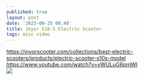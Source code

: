```yaml
---
published: true
layout: post
date: '2023-09-25 08:48'
title: Joyor S10-S Electric Scooter
tags: misc video 
---
```

<https://joyorscooter.com/collections/best-electric-scooters/products/electric-scooter-s10s-model>  
<https://www.youtube.com/watch?v=vWULuG6pmWI>  
<img src="https://joyorscooter.com/cdn/shop/products/S-Series-S10-S-Black-2-1-jpg_720x.webp" style="mix-blend-mode: multiply;">
